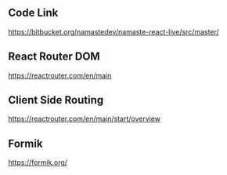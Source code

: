 ## Code Link
https://bitbucket.org/namastedev/namaste-react-live/src/master/

## React Router DOM
https://reactrouter.com/en/main

## Client Side Routing
https://reactrouter.com/en/main/start/overview

## Formik
https://formik.org/

